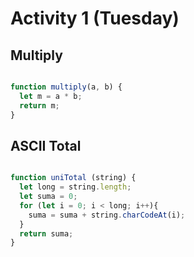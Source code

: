 # Activity 1 (Tuesday)

## Multiply

``` javascript 

function multiply(a, b) {
  let m = a * b;
  return m;
}

```

## ASCII Total

``` javascript 

function uniTotal (string) {
  let long = string.length;
  let suma = 0;
  for (let i = 0; i < long; i++){
    suma = suma + string.charCodeAt(i);
  }
  return suma;
}

``` 

